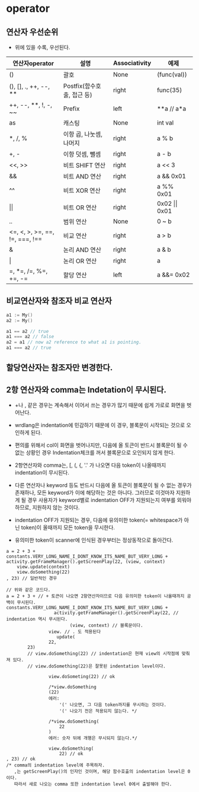 # operator 

## 연산자 우선순위

* 위에 있을 수록, 우선된다.

| 연산자operator                  | 설명                       | Associativity | 예제           |
| ------------------------------- | ---------------------------| --------------| -------------- |
| ()                              | 괄호                       | None          | (func(val))    |
| (), [], ., ++, --, **           | Postfix(함수호출, 접근 등) | right         | func(35)       |
| ++, --, **, !, -, ~~            | Prefix                     | left          | **a // a*a     |
| as                              | 캐스팅                     | None          | int val        |
| *, /, %                         | 이항 곱, 나눗셈, 나머지    | right         | a % b          |
| +, -                            | 이항 덧셈, 뺄셈            | right         | a - b          |
| <<, >>                          | 비트 SHIFT 연산            | right         | a << 3         |
| &&                              | 비트 AND 연산              | right         | a && 0x01      |
| ^^                              | 비트 XOR 연산              | right         | a %% 0x01      |
| \|\|                            | 비트 OR 연산               | right         | 0x02 \|\| 0x01 |
| ..                              | 범위 연산                  | None          | 0 ~ b          |
| <=, <, >, >=, ==, !=, ===, !==  | 비교 연산                  | right         | a > b          |
| &                               | 논리 AND 연산              | right         | a & b          |
| \|                              | 논리 OR 연산               | right         | a | b          |
| =, *=, /=, %=, +=, -=           | 할당 연산                  | left          | a &&= 0x02     |


## 비교연산자와 참조자 비교 연산자

```go
a1 := My()
a2 := My()

a1 == a2 // true
a1 === a2 // false
a2 = a1 // now a2 reference to what a1 is pointing.
a1 === a2 // true
```

## 할당연산자는 참조자만 변경한다.

## 2항 연산자와 comma는 Indetation이 무시된다.

* +나 , 같은 경우는 계속해서 이어서 쓰는 경우가 많기 때문에 쉽게 가로로 화면을 벗어난다.
* wrdlang은 indentation에 민감하기 때문에 이 경우, 블록문이 시작되는 것으로 오인하게 된다.
* 편의를 위해서 col이 화면을 벗어나지만, 다음에 올 토큰이 반드시 블록문이 될 수 없는 상황인 경우
  Indentation체크를 꺼서 블록문으로 오인되지 않게 한다.
* 2항연산자와 comma는, [, (, {, '.' 가 나오면 다음 token이 나올때까지 indentation이 무시된다.
* 다른 연산자나 keyword 등도 반드시 다음에 올 토큰이 블록문이 될 수 없는 경우가 존재하나,
  모든 keyword가 이에 해당하는 것은 아니다. 그러므로 이것마자 지원하게 될 경우 사용자가 keyword별로
  indentation OFF가 지원되는지 여부를 외워야 하므로, 지원하지 않는 것이다.

* indentation OFF가 지원되는 경우, 다음에 유의미한 token(= whitespace가 아닌 token)이 올때까지
  모든 token을 무시한다.
* 유의미한 token이 scanner에 인식된 경우부터는 정상동작으로 돌아간다.

```wrd
a = 2 + 3 + constants.VERY_LONG_NAME_I_DONT_KNOW_ITS_NAME_BUT_VERY_LONG + activity.getFrameManager().getScreenPlay(22, (view, context)
    view.update(context)
    view.doSomething(22)
, 23) // 일반적인 경우

// 위와 같은 코드다.
a = 2 + 3 + // + 토큰이 나오면 2항연산자이므로 다음 유의미한 token이 나올때까지 공백이 무시된다.
constants.VERY_LONG_NAME_I_DONT_KNOW_ITS_NAME_BUT_VERY_LONG +
                  activity.getFrameManager().getScreenPlay(22, // indentation 역시 무시된다.
                        (view, context) // 블록문이다.
                view. // . 도 적용된다
                   update(
                22,
        23)
        // view.doSomething(22) // indentation은 현재 view의 시작점에 맞춰져 있다. 
        // view.doSomething(22)은 잘못된 indentation level이다.

                view.doSometing(22) // ok

                /*view.doSomething 
                (22)
                에러:
                    '(' 나오면, 그 다음 token까지를 무시하는 것이다.
                    '(' 나오기 전은 적용되지 않는다. */

                /*view.doSomething(
                    22
                )
                에러: 숫자 뒤에 개행은 무시되지 않는다.*/

                view.doSomething(
                    22) // ok
, 23) // ok
/* comma의 indentation level에 주목하자.
   ,는 getScreenPlay()의 인자인 것이며, 해당 함수호출의 indentation level은 0 이다.
   따라서 새로 나오는 comma 또한 indentation level 0에서 출발해야 한다.

```
